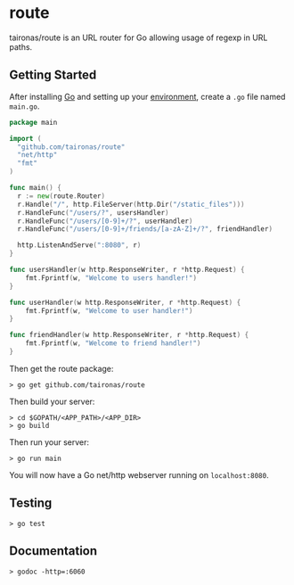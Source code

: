 route
=====

taironas/route is an URL router for Go allowing usage of regexp in URL paths.

## Getting Started

After installing [Go](http://golang.org/doc/install) and setting up your [environment](http://golang.org/doc/code.html), create a `.go` file named `main.go`.

~~~ go
package main

import (
  "github.com/taironas/route"
  "net/http"
  "fmt"
)

func main() {
  r := new(route.Router)
  r.Handle("/", http.FileServer(http.Dir("/static_files")))
  r.HandleFunc("/users/?", usersHandler)
  r.HandleFunc("/users/[0-9]+/?", userHandler)
  r.HandleFunc("/users/[0-9]+/friends/[a-zA-Z]+/?", friendHandler)

  http.ListenAndServe(":8080", r)
}

func usersHandler(w http.ResponseWriter, r *http.Request) {
	fmt.Fprintf(w, "Welcome to users handler!")
}

func userHandler(w http.ResponseWriter, r *http.Request) {
	fmt.Fprintf(w, "Welcome to user handler!")
}

func friendHandler(w http.ResponseWriter, r *http.Request) {
	fmt.Fprintf(w, "Welcome to friend handler!")
}
~~~

Then get the route package:
~~~
> go get github.com/taironas/route
~~~

Then build your server:
~~~
> cd $GOPATH/<APP_PATH>/<APP_DIR>
> go build
~~~

Then run your server:
~~~
> go run main
~~~

You will now have a Go net/http webserver running on `localhost:8080`.

## Testing

~~~
> go test
~~~

## Documentation

~~~
> godoc -http=:6060
~~~
